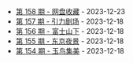 * [第 158 期 - 网盘收藏](https://day.tsq360.cf/posts/158-网盘收藏) - 2023-12-23
* [第 157 期 - 引力剧场](https://day.tsq360.cf/posts/157-引力剧场) - 2023-12-18
* [第 156 期 - 富士山下](https://day.tsq360.cf/posts/156-富士山下) - 2023-12-18
* [第 155 期 - 东京夜景](https://day.tsq360.cf/posts/155-东京夜景) - 2023-12-18
* [第 154 期 - 玉鸟集美](https://day.tsq360.cf/posts/154-玉鸟集美) - 2023-12-18
